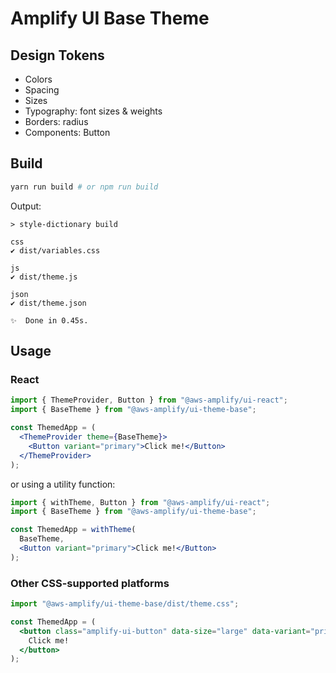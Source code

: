 # Amplify UI Base Theme

## Design Tokens

- Colors
- Spacing
- Sizes
- Typography: font sizes & weights
- Borders: radius
- Components: Button

## Build

```bash
yarn run build # or npm run build
```

Output:

```
> style-dictionary build

css
✔︎ dist/variables.css

js
✔︎ dist/theme.js

json
✔︎ dist/theme.json

✨  Done in 0.45s.
```

## Usage

### React

```jsx
import { ThemeProvider, Button } from "@aws-amplify/ui-react";
import { BaseTheme } from "@aws-amplify/ui-theme-base";

const ThemedApp = (
  <ThemeProvider theme={BaseTheme}>
    <Button variant="primary">Click me!</Button>
  </ThemeProvider>
);
```

or using a utility function:

```jsx
import { withTheme, Button } from "@aws-amplify/ui-react";
import { BaseTheme } from "@aws-amplify/ui-theme-base";

const ThemedApp = withTheme(
  BaseTheme,
  <Button variant="primary">Click me!</Button>
);
```

### Other CSS-supported platforms

```jsx
import "@aws-amplify/ui-theme-base/dist/theme.css";

const ThemedApp = (
  <button class="amplify-ui-button" data-size="large" data-variant="primary">
    Click me!
  </button>
);
```
